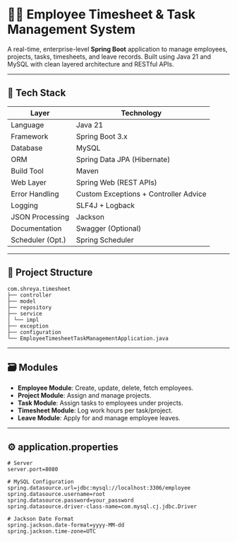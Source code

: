 # 🧑‍💼 Employee Timesheet & Task Management System

A real-time, enterprise-level **Spring Boot** application to manage employees, projects, tasks, timesheets, and leave records. Built using Java 21 and MySQL with clean layered architecture and RESTful APIs.

---

## 🚀 Tech Stack

| Layer            | Technology                     |
|------------------|--------------------------------|
| Language         | Java 21                        |
| Framework        | Spring Boot 3.x                |
| Database         | MySQL                          |
| ORM              | Spring Data JPA (Hibernate)    |
| Build Tool       | Maven                          |
| Web Layer        | Spring Web (REST APIs)         |
| Error Handling   | Custom Exceptions + Controller Advice |
| Logging          | SLF4J + Logback                |
| JSON Processing  | Jackson                        |
| Documentation    | Swagger (Optional)             |
| Scheduler (Opt.) | Spring Scheduler               |

---

## 📁 Project Structure
````
com.shreya.timesheet
├── controller
├── model
├── repository
├── service
│ └── impl
├── exception
├── configuration
└── EmployeeTimesheetTaskManagementApplication.java

````


---

## 🗃️ Modules

- **Employee Module**: Create, update, delete, fetch employees.
- **Project Module**: Assign and manage projects.
- **Task Module**: Assign tasks to employees under projects.
- **Timesheet Module**: Log work hours per task/project.
- **Leave Module**: Apply for and manage employee leaves.

---

## ⚙️ application.properties

```properties
# Server
server.port=8080

# MySQL Configuration
spring.datasource.url=jdbc:mysql://localhost:3306/employee
spring.datasource.username=root
spring.datasource.password=your_password
spring.datasource.driver-class-name=com.mysql.cj.jdbc.Driver

# Jackson Date Format
spring.jackson.date-format=yyyy-MM-dd
spring.jackson.time-zone=UTC
